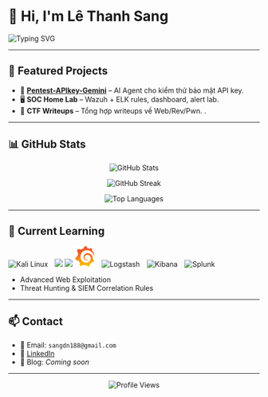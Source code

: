 # 👋 Hi, I'm **Lê Thanh Sang**

<img src="https://readme-typing-svg.herokuapp.com?font=Orbitron&weight=700&size=40&duration=3000&pause=1000&color=FF0000&background=00000000&center=true&vCenter=true&width=800&lines=Lê+Thanh+Sang;Cybersecurity+Student;Web+Pentester;SOC+Enthusiast;CTF+Player;Learn,+learn+more,+learn+forever" alt="Typing SVG" />


---

## 🚀 Featured Projects

* 🔐 **[Pentest-APIkey-Gemini](https://github.com/lethanhsang188/Pentest-APIkey-Gemini)** – AI Agent cho kiểm thử bảo mật API key.
* 🖥️ **SOC Home Lab** – Wazuh + ELK rules, dashboard, alert lab.
* 🧩 **CTF Writeups** – Tổng hợp writeups về Web/Rev/Pwn.
.

---

## 📊 GitHub Stats

<p align="center">
  <img src="https://github-readme-stats.vercel.app/api?username=lethanhsang188&show_icons=true&theme=radical" alt="GitHub Stats" />
</p>

<p align="center">
  <img src="https://github-readme-streak-stats.herokuapp.com/?user=lethanhsang188&theme=radical" alt="GitHub Streak" />
</p>

<p align="center">
  <img src="https://github-readme-stats.vercel.app/api/top-langs/?username=lethanhsang188&layout=compact&theme=radical" alt="Top Languages" />
</p>

---

## 🌱 Current Learning

<p align="left">
<img src="https://www.kali.org/images/kali-logo.svg" alt="Kali Linux" width="50" style="margin-right:10px;"/>
<img src="https://img.shields.io/badge/Metasploit-4E2A8E?style=for-the-badge&logo=metasploit&logoColor=white" />
<img src="https://img.shields.io/badge/Burp%20Suite-FD7E14?style=for-the-badge&logo=burpsuite&logoColor=white" />

<img src="https://raw.githubusercontent.com/grafana/grafana/main/public/img/grafana_icon.svg" alt="Grafana" width="40" style="margin-right:10px;"/>
<img src="https://raw.githubusercontent.com/gilbarbara/logos/master/logos/logstash.svg" alt="Logstash" width="50" style="margin-right:10px;"/>
<img src="https://raw.githubusercontent.com/gilbarbara/logos/master/logos/kibana.svg" alt="Kibana" width="50" style="margin-right:10px;"/>
<img src="https://raw.githubusercontent.com/gilbarbara/logos/master/logos/splunk.svg" alt="Splunk" width="60" style="margin-right:10px;"/>

</p>

* Advanced Web Exploitation  
* Threat Hunting & SIEM Correlation Rules  

---

## 📫 Contact

* 📧 Email: `sangdn188@gmail.com`
* 💼 [LinkedIn](https://www.linkedin.com/in/l%C3%AA-thanh-sang-439400319/)
* 📝 Blog: *Coming soon*

---

<p align="center">
  <img src="https://komarev.com/ghpvc/?username=lethanhsang188&color=blue" alt="Profile Views" />
</p>
